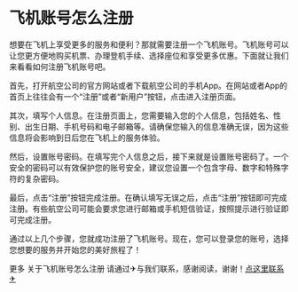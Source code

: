 # 飞机账号怎么注册

想要在飞机上享受更多的服务和便利？那就需要注册一个飞机账号。飞机账号可以让您更方便地购买机票、办理登机手续、选择座位和享受更多优惠。下面就让我们来看看如何注册飞机账号吧。

首先，打开航空公司的官方网站或者下载航空公司的手机App。在网站或者App的首页上往往会有一个“注册”或者“新用户”按钮，点击进入注册页面。

其次，填写个人信息。在注册页面上，您需要输入您的个人信息，包括姓名、性别、出生日期、手机号码和电子邮箱等。请确保您输入的信息准确无误，因为这些信息将会影响到日后您在飞机上的服务体验。

然后，设置账号密码。在填写完个人信息之后，接下来就是设置账号密码了。一个安全的密码可以有效保护您的账号安全，建议您设置一个包含字母、数字和特殊字符的复杂密码。

最后，点击“注册”按钮完成注册。在确认填写无误之后，点击“注册”按钮即可完成注册。有些航空公司可能会要求您进行邮箱或手机短信验证，按照提示进行验证即可完成注册。

通过以上几个步骤，您就成功注册了飞机账号。现在，您可以登录您的账号，选择您想要的服务并开始您的美好旅程了！

更多 关于飞机账号怎么注册 请通过✈与我们联系，感谢阅读，谢谢！[点这里联系✈](https://t.me/lm999bot)